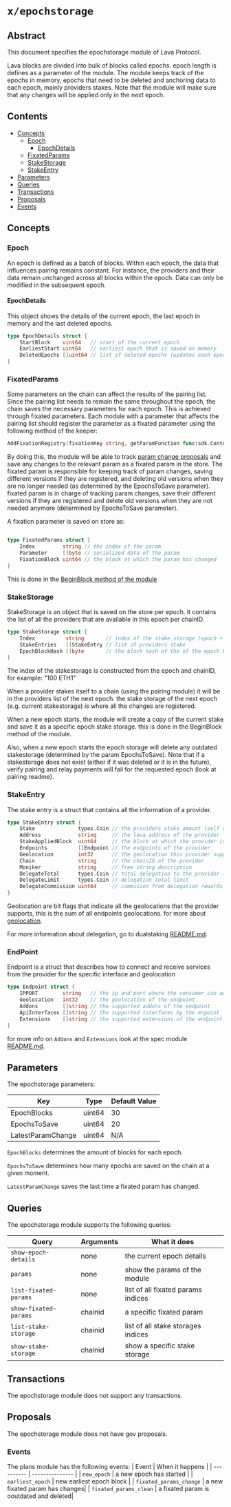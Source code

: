 # `x/epochstorage`

## Abstract

This document specifies the epochstorage module of Lava Protocol.

Lava blocks are divided into bulk of blocks called epochs. epoch length is defines as a parameter of the module.
The module keeps track of the epochs in memory, epochs that need to be deleted and anchoring data to each epoch, mainly providers stakes.
Note that the module will make sure that any changes will be applied only in the next epoch.

## Contents
* [Concepts](#concepts)
  * [Epoch](#epoch)
    * [EpochDetails](#epochdetails)
  * [FixatedParams](#fixatedparams)
  * [StakeStorage](#stakeStorage)
  * [StakeEntry](#stakeentry)
* [Parameters](#parameters)
* [Queries](#queries)
* [Transactions](#transactions)
* [Proposals](#proposals)
* [Events](#events)

## Concepts

### Epoch

An epoch is defined as a batch of blocks. Within each epoch, the data that influences pairing remains constant. For instance, the providers and their data remain unchanged across all blocks within the epoch. Data can only be modified in the subsequent epoch.

#### EpochDetails

This object shows the details of the current epoch, the last epoch in memory and the last deleted epochs.

```go
type EpochDetails struct {
	StartBlock    uint64   // start of the current epoch
	EarliestStart uint64   // earliest epoch that is saved on memory
	DeletedEpochs []uint64 // list of deleted epochs (updates each epoch)
}
```

### FixatedParams

Some parameters on the chain can affect the results of the pairing list. Since the pairing list needs to remain the same throughout the epoch, the chain saves the necessary parameters for each epoch. This is achieved through fixated parameters. Each module with a parameter that affects the pairing list should register the parameter as a fixated parameter using the following method of the keeper:

```go
AddFixationRegistry(fixationKey string, getParamFunction func(sdk.Context) any) 
```

By doing this, the module will be able to track [param change proposals](../spec/proposal_handler.go) and save any changes to the relevant param as a fixated param in the store. The fixated param is responsible for keeping track of param changes, saving different versions if they are registered, and deleting old versions when they are no longer needed (as determined by the EpochsToSave parameter).
fixated param is in charge of tracking param changes, save their different versions if they are registered and delete old versions when they are not needed anymore (determined by EpochsToSave parameter).

A fixation parameter is saved on store as:

```go

type FixatedParams struct {
	Index         string // the index of the param
	Parameter     []byte // serialized data of the param
	FixationBlock uint64 // the block at which the param has changed
}
```

This is done in the [BeginBlock method of the module](keeper/fixated_params.go)


### StakeStorage

StakeStorage is an object that is saved on the store per epoch. it contains the list of all the providers that are available in this epoch per chainID.

```go
type StakeStorage struct {
	Index          string       // index of the stake storage (epoch + chainid)
	StakeEntries   []StakeEntry // list of providers stake
	EpochBlockHash []byte       // the block hash of the of the epoch block (used as salt for pairing)
}
```

The index of the stakestorage is constructed from the epoch and chainID, for example: "100 ETH1"

When a provider stakes itself to a chain (using the pairing module) it will be in the providers list of the next epoch. the stake storage of the next epoch (e.g. current stakestorage) is where all the changes are registered.

When a new epoch starts, the module will create a copy of the current stake and save it as a specific epoch stake storage. this is done in the BeginBlock method of the module.

Also, when a new epoch starts the epoch storage will delete any outdated stakestorage (determined by the param EpochsToSave).
Note that if a stakestorage does not exist (either if it was deleted or it is in the future), verify pairing and relay payments will fail for the requested epoch (look at pairing readme).

### StakeEntry

The stake entry is a struct that contains all the information of a provider.

```go
type StakeEntry struct {
	Stake              types.Coin // the providers stake amount (self delegation)
	Address            string     // the lava address of the provider
	StakeAppliedBlock  uint64     // the block at which the provider is included in the pairing list
	Endpoints          []Endpoint // the endpoints of the provider
	Geolocation        int32      // the geolocation this provider supports
	Chain              string     // the chainID of the provider
	Moniker            string     // free string description
	DelegateTotal      types.Coin // total delegation to the provider (without self delegation)
	DelegateLimit      types.Coin // delegation total limit
	DelegateCommission uint64     // commision from delegation rewards
}
```

Geolocation are bit flags that indicate all the geolocations that the provider supports, this is the sum of all endpoints geolocations.
for more about [geolocation](../../proto/lavanet/lava/plans/plan.proto).

For more information about delegation, go to dualstaking [README.md](../dualstaking/README.md).

### EndPoint

Endpoint is a struct that describes how to connect and receive services from the provider for the specific interface and geolocation

```go
type Endpoint struct {
	IPPORT        string   // the ip and port where the consumer can access the provider
	Geolocation   int32    // the geolocation of the endpoint
	Addons        []string // the supported addons of the endpoint
	ApiInterfaces []string // the supported interfaces by the enpoint
	Extensions    []string // the supported extensions of the endpoint
}
```

for more info on `Addons` and `Extensions` look at the spec module [README.md](../spec/README.md).

## Parameters

The epochstorage parameters:

| Key                                    | Type                    | Default Value    |
| -------------------------------------- | ----------------------- | -----------------|
| EpochBlocks                            | uint64                  | 30               |
| EpochsToSave                           | uint64                  | 20               |
| LatestParamChange                      | uint64                  | N/A               |

`EpochBlocks` determines the amount of blocks for each epoch.

`EpochsToSave` determines how many epochs are saved on the chain at a given moment.

`LatestParamChange` saves the last time a fixated param has changed.

## Queries

The epochstorage module supports the following queries:

| Query                 | Arguments         | What it does                                  |
| ----------            | ---------------   | ----------------------------------------------|
| `show-epoch-details`  | none              | the current epoch details                     |
| `params`              | none              | show the params of the module                 |
| `list-fixated-params` | none              | list of all fixated params indices            |
| `show-fixated-params` | chainid           | a specific fixated param                      |
| `list-stake-storage`  | chainid           | list of all stake storages indices            |
| `show-stake-storage`  | chainid           | show a specific stake storage                 |

## Transactions

The epochstorage module does not support any transactions.

## Proposals

The epochstorage module does not have gov proposals.


### Events

The plans module has the following events:
| Event                     | When it happens       |
| ----------                | --------------- |
| `new_epoch`               | a new epoch has started |
| `earliest_epoch`          | new earliest epoch block   |
| `fixated_params_change`   | a new fixated param has changes|
| `fixated_params_clean`    | a fixated param is ooutdated and deleted|